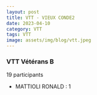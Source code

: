 ```yaml
---
layout: post
title: VTT - VIEUX CONDE2
date: 2023-04-10
category: VTT
tags: VTT
image: assets/img/blog/vtt.jpeg
---
```


### VTT Vétérans B
19 participants
- MATTIOLI RONALD : 1
